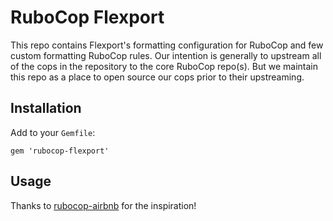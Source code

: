 # RuboCop Flexport

This repo contains Flexport's formatting configuration for RuboCop and few
custom formatting RuboCop rules. Our intention is generally to upstream all
of the cops in the repository to the core RuboCop repo(s). But we maintain
this repo as a place to open source our cops prior to their upstreaming.

## Installation

Add to your `Gemfile`:

```
gem 'rubocop-flexport'
```

## Usage

Thanks to [rubocop-airbnb](https://github.com/airbnb/ruby) for the inspiration!

